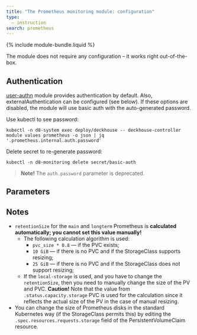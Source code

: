 ```yaml
---
title: "The Prometheus monitoring module: configuration"
type:
  — instruction
search: prometheus
---
```


{% include module-bundle.liquid %}

The module does not require any configuration – it works right out-of-the-box.

## Authentication

[user-authn](/documentation/v1/modules/150-user-authn/) module provides authentication by default. Also, externalAuthentication can be configured (see below).
If these options are disabled, the module will use basic auth with the auto-generated password.

Use kubectl to see password:

```shell
kubectl -n d8-system exec deploy/deckhouse -- deckhouse-controller module values prometheus -o json | jq '.prometheus.internal.auth.password'
```

Delete secret to re-generate password:

```shell
kubectl -n d8-monitoring delete secret/basic-auth
```

> **Note!** The `auth.password` parameter is deprecated.

## Parameters

<!-- SCHEMA -->

## Notes

* `retentionSize` for the `main` and `longterm` Prometheus is **calculated automatically; you cannot set this value manually!**
  * The following calculation algorithm is used:
    * `pvc_size * 0.8` — if the PVC exists;
    * `10 GiB` — if there is no PVC and if the StorageClass supports resizing;
    * `25 GiB` — if there is no PVC and if the StorageClass does not support resizing;
  * If the `local-storage` is used, and you have to change the `retentionSize`, then you need to manually change the size of the PV and PVC. **Caution!** Note that the value from `.status.capacity.storage` PVC is used for the calculation since it reflects the actual size of the PV in the case of manual resizing.
* You can change the size of Prometheus disks in the standard Kubernetes way (if the StorageClass permits this) by editing the `.spec.resources.requests.storage` field of the PersistentVolumeClaim resource.
